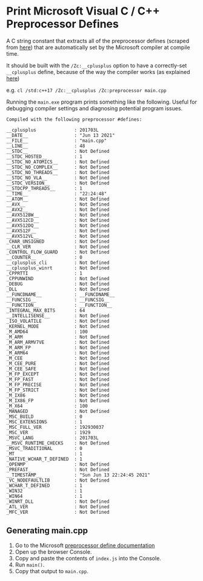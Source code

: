 # Print Microsoft Visual C / C++ Preprocessor Defines

A C string constant that extracts all of the preprocessor defines (scraped from
[here](https://docs.microsoft.com/en-us/cpp/preprocessor/predefined-macros))
that are automatically set by the Microsoft compiler at compile time.

It should be built with the `/Zc:__cplusplus` option to have a correctly-set
`__cplusplus` define, because of the way the compiler works (as explained
[here](https://devblogs.microsoft.com/cppblog/msvc-now-correctly-reports-__cplusplus/))

e.g. `cl /std:c++17 /Zc:__cplusplus /Zc:preprocessor main.cpp`

Running the `main.exe` program prints something like the following. Useful for
debugging compiler settings and diagnosing potential program issues.

```
Compiled with the following preprocessor #defines:

__cplusplus              : 201703L
__DATE__                 : "Jun 13 2021"
__FILE__                 : "main.cpp"
__LINE__                 : 48
__STDC__                 : Not Defined
__STDC_HOSTED__          : 1
__STDC_NO_ATOMICS__      : Not Defined
__STDC_NO_COMPLEX__      : Not Defined
__STDC_NO_THREADS__      : Not Defined
__STDC_NO_VLA__          : Not Defined
__STDC_VERSION__         : Not Defined
__STDCPP_THREADS__       : 1
__TIME__                 : "22:24:48"
__ATOM__                 : Not Defined
__AVX__                  : Not Defined
__AVX2__                 : Not Defined
__AVX512BW__             : Not Defined
__AVX512CD__             : Not Defined
__AVX512DQ__             : Not Defined
__AVX512F__              : Not Defined
__AVX512VL__             : Not Defined
_CHAR_UNSIGNED           : Not Defined
__CLR_VER                : Not Defined
_CONTROL_FLOW_GUARD      : Not Defined
__COUNTER__              : 0
__cplusplus_cli          : Not Defined
__cplusplus_winrt        : Not Defined
_CPPRTTI                 : 1
_CPPUNWIND               : Not Defined
_DEBUG                   : Not Defined
_DLL                     : Not Defined
__FUNCDNAME__            : __FUNCDNAME__
__FUNCSIG__              : __FUNCSIG__
__FUNCTION__             : __FUNCTION__
_INTEGRAL_MAX_BITS       : 64
__INTELLISENSE__         : Not Defined
_ISO_VOLATILE            : Not Defined
_KERNEL_MODE             : Not Defined
_M_AMD64                 : 100
_M_ARM                   : Not Defined
_M_ARM_ARMV7VE           : Not Defined
_M_ARM_FP                : Not Defined
_M_ARM64                 : Not Defined
_M_CEE                   : Not Defined
_M_CEE_PURE              : Not Defined
_M_CEE_SAFE              : Not Defined
_M_FP_EXCEPT             : Not Defined
_M_FP_FAST               : Not Defined
_M_FP_PRECISE            : Not Defined
_M_FP_STRICT             : Not Defined
_M_IX86                  : Not Defined
_M_IX86_FP               : Not Defined
_M_X64                   : 100
_MANAGED                 : Not Defined
_MSC_BUILD               : 0
_MSC_EXTENSIONS          : 1
_MSC_FULL_VER            : 192930037
_MSC_VER                 : 1929
_MSVC_LANG               : 201703L
__MSVC_RUNTIME_CHECKS    : Not Defined
_MSVC_TRADITIONAL        : 0
_MT                      : 1
_NATIVE_WCHAR_T_DEFINED  : 1
_OPENMP                  : Not Defined
_PREFAST_                : Not Defined
__TIMESTAMP__            : "Sun Jun 13 22:24:45 2021"
_VC_NODEFAULTLIB         : Not Defined
_WCHAR_T_DEFINED         : 1
_WIN32                   : 1
_WIN64                   : 1
_WINRT_DLL               : Not Defined
_ATL_VER                 : Not Defined
_MFC_VER                 : Not Defined
```

## Generating main.cpp

1. Go to the Microsoft [preprocessor define
documentation](https://docs.microsoft.com/en-us/cpp/preprocessor/predefined-macros)
2. Open up the browser Console.
3. Copy and paste the contents of `index.js` into the Console.
4. Run `main()`.
5. Copy that output to `main.cpp`.
